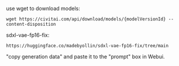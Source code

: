 use wget to download models:
```
wget https://civitai.com/api/download/models/{modelVersionId} --content-disposition
```

sdxl-vae-fp16-fix:
```
https://huggingface.co/madebyollin/sdxl-vae-fp16-fix/tree/main
```

"copy generation data" and paste it to the "prompt" box in Webui.

